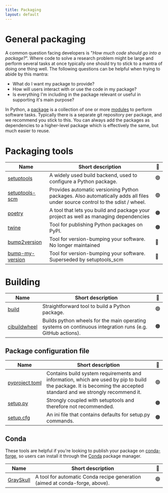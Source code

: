 ```yaml
---
title: Packaging
layout: default
---
```


# General packaging

A common question facing developers is "_How much code should go into a
package?_". Where code to solve a research problem might be large and perform
several tasks at once typically one should try to stick to a mantra of doing one
thing well.
The following questions can be helpful when trying to abide by this mantra:

- What do I want my package to provide?
- How will users interact with or use the code in my package?
- Is everything I'm including in the package relevant or useful in supporting it's main purpose?

In Python, a [package](https://docs.python.org/3/reference/import.html#packages)
is a collection of one or more
[modules](https://docs.python.org/3/glossary.html#term-module) to perform
software tasks. Typically there is a separate git repository per package, and
we recommend you stick to this. You can always add the packages as dependencies
to a higher-level package which is effectively the same, but much easier to
reuse.

# Packaging tools

| Name                                                                  | Short description                                                                                                           | 🚦  |
| --------------------------------------------------------------------- | --------------------------------------------------------------------------------------------------------------------------- | --- |
| [setuptools](https://setuptools.pypa.io)                              | A widely used build backend, used to configure a Python package.                                                            | 🟢  |
| [setuptools-scm](https://github.com/pypa/setuptools_scm/)             | Provides automatic versioning Python packages. Also automatically adds all files under source control to the sdist / wheel. | 🟢  |
| [poetry](https://github.com/python-poetry/poetry)                     | A tool that lets you build and package your project as well as managing dependencies                                        | 🟠  |
| [twine](https://pypi.org/project/twine/)                              | Tool for publishing Python packages on PyPI.                                                                                | 🟠  |
| [bump2version](https://pypi.org/project/bump2version/)                | Tool for version-bumping your software. No longer maintained                                                                | 🔴  |
| [bump-my-version](https://github.com/callowayproject/bump-my-version) | Tool for version-bumping your software. Superseded by setuptools_scm                                                        | 🔴  |

# Building

| Name                                                  | Short description                                                                                         | 🚦  |
| ----------------------------------------------------- | --------------------------------------------------------------------------------------------------------- | --- |
| [build](https://pypa-build.readthedocs.io/en/stable/) | Straightforward tool to build a Python package.                                                           | 🟢  |
| [cibuildwheel](https://cibuildwheel.readthedocs.io)   | Builds python wheels for the main operating systems on continuous integration runs (e.g. GitHub actions). | 🟠  |

## Package configuration file

| Name                                                                                               | Short description                                                                                                                                                  | 🚦  |
| -------------------------------------------------------------------------------------------------- | ------------------------------------------------------------------------------------------------------------------------------------------------------------------ | --- |
| [pyproject.toml](https://pip.pypa.io/en/stable/reference/build-system/pyproject-toml/)             | Contains build system requirements and information, which are used by pip to build the package. It is becoming the accepted standard and we strongly recommend it. | 🟢  |
| [setup.py](https://packaging.python.org/en/latest/guides/distributing-packages-using-setuptools/)  | Strongly coupled with setuptools and therefore not recommended.                                                                                                    | 🟠  |
| [setup.cfg](https://packaging.python.org/en/latest/guides/distributing-packages-using-setuptools/) | An ini file that contains defaults for setup.py commands.                                                                                                          | 🟠  |

## Conda

These tools are helpful if you're looking to publish your package on [conda-forge](https://conda-forge.org/), so users can install it through the [Conda](https://docs.conda.io/projects/conda/en/stable/) package manager.

| Name                                                      | Short description                                                           | 🚦  |
| --------------------------------------------------------- | --------------------------------------------------------------------------- | :-: |
| [GraySkull](https://github.com/conda-incubator/grayskull) | A tool for automatic Conda recipe generation (aimed at conda-forge, above). | 🟢  |

